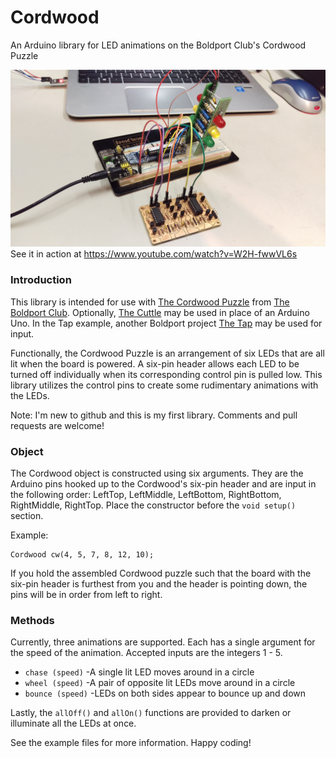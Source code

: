 # Cordwood
An Arduino library for LED animations on the Boldport Club's Cordwood Puzzle

![Cordwood with Tap and The Cuttle](https://raw.githubusercontent.com/aaronjasso/Cordwood/master/extras/IMAG0219.jpg)
See it in action at https://www.youtube.com/watch?v=W2H-fwwVL6s

### Introduction
This library is intended for use with [The Cordwood Puzzle](http://www.boldport.com/products/cordwood-puzzle-second-edition/) from [The Boldport Club](http://www.boldport.club/). Optionally, [The Cuttle](https://twitter.com/Atmel/status/766334685073006592?s=09) may be used in place of an Arduino Uno. In the Tap example, another Boldport project [The Tap](http://www.boldport.com/products/the-tap/) may be used for input.

Functionally, the Cordwood Puzzle is an arrangement of six LEDs that are all lit when the board is powered. A six-pin header allows each LED to be turned off individually when its corresponding control pin is pulled low. This library utilizes the control pins to create some rudimentary animations with the LEDs.

Note: I'm new to github and this is my first library. Comments and pull requests are welcome!

### Object
The Cordwood object is constructed using six arguments. They are the Arduino pins hooked up to the Cordwood's six-pin header and are input in the following order: LeftTop, LeftMiddle, LeftBottom, RightBottom, RightMiddle, RightTop. Place the constructor before the `void setup()` section.

Example:
```
Cordwood cw(4, 5, 7, 8, 12, 10);
```

If you hold the assembled Cordwood puzzle such that the board with the six-pin header is furthest from you and the header is pointing down, the pins will be in order from left to right.

### Methods
Currently, three animations are supported. Each has a single argument for the speed of the animation. Accepted inputs are the integers 1 - 5.
* `chase (speed)`
  -A single lit LED moves around in a circle
* `wheel (speed)`
  -A pair of opposite lit LEDs move around in a circle
* `bounce (speed)`
  -LEDs on both sides appear to bounce up and down

Lastly, the `allOff()` and `allOn()` functions are provided to darken or illuminate all the LEDs at once.

See the example files for more information. Happy coding!


